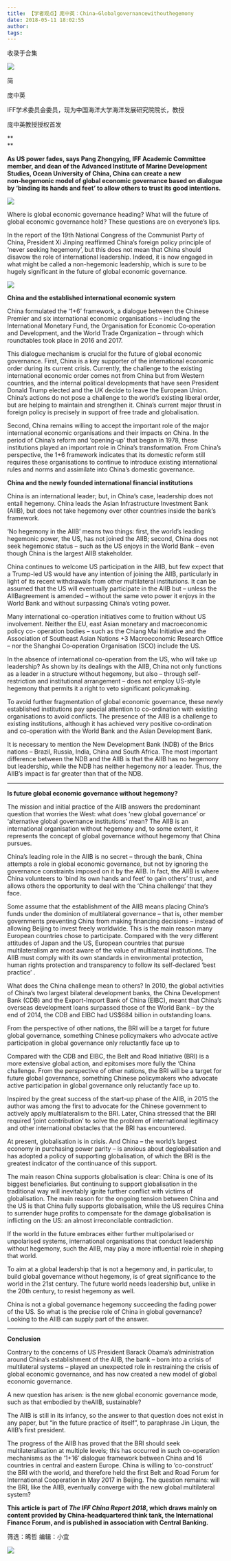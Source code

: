 ```yaml
---
title: 【学者观点】庞中英：China–Globalgovernancewithouthegemony
date: 2018-05-11 18:02:55
author: 
tags: 
---
```



收录于合集

<img src='/images/3742/2.gif' width='auto' />

简  

庞中英  

IFF学术委员会委员，现为中国海洋大学海洋发展研究院院长，教授

庞中英教授授权首发  

 **  
**

 **As US power fades, says Pang Zhongying, IFF Academic Committee member, and
dean of the Advanced Institute of Marine Development Studies, Ocean University
of China, China can create a new non‑hegemonic model of global economic
governance based on dialogue by ‘binding its hands and feet’ to allow others
to trust its good intentions.**

![](/images/3742/3.jpeg)

Where is global economic governance heading? What will the future of global
economic governance hold? These questions are on everyone’s lips.

In the report of the 19th National Congress of the Communist Party of China,
President Xi Jinping reaffirmed China’s foreign policy principle of ‘never
seeking hegemony’, but this does not mean that China should disavow the role
of international leadership. Indeed, it is now engaged in what might be called
a non-hegemonic leadership, which is sure to be hugely significant in the
future of global economic governance.

![](/images/3742/4.jpeg)

  

**China and the established international economic system**

China formulated the ‘1+6’ framework, a dialogue between the Chinese Premier
and six international economic organisations – including the International
Monetary Fund, the Organisation for Economic Co‑operation and Development, and
the World Trade Organization – through which roundtables took place in 2016
and 2017.

  

This dialogue mechanism is crucial for the future of global economic
governance. First, China is a key supporter of the international economic
order during its current crisis. Currently, the challenge to the existing
international economic order comes not from China but from Western countries,
and the internal political developments that have seen President Donald Trump
elected and the UK decide to leave the European Union. China’s actions do not
pose a challenge to the world’s existing liberal order, but are helping to
maintain and strengthen it. China’s current major thrust in foreign policy is
precisely in support of free trade and globalisation.

Second, China remains willing to accept the important role of the major
international economic organisations and their impacts on China. In the period
of China’s reform and ‘opening‑up’ that began in 1978, these institutions
played an important role in China’s transformation. From China’s perspective,
the 1+6 framework indicates that its domestic reform still requires these
organisations to continue to introduce existing international rules and norms
and assimilate into China’s domestic governance.

  

**China and the newly founded international financial institutions**

China is an international leader; but, in China’s case, leadership does not
entail hegemony. China leads the Asian Infrastructure Investment Bank (AIIB),
but does not take hegemony over other countries inside the bank’s framework.

‘No hegemony in the AIIB’ means two things: first, the world’s leading
hegemonic power, the US, has not joined the AIIB; second, China does not seek
hegemonic status – such as the US enjoys in the World Bank – even though China
is the largest AIIB stakeholder.

China continues to welcome US participation in the AIIB, but few expect that a
Trump-led US would have any intention of joining the AIIB, particularly in
light of its recent withdrawals from other multilateral institutions. It can
be assumed that the US will eventually participate in the AIIB but – unless
the AIIBagreement is amended – without the same veto power it enjoys in the
World Bank and without surpassing China’s voting power.

Many international co-operation initiatives come to fruition without US
involvement. Neither the EU, east Asian monetary and macroeconomic policy co-
operation bodies – such as the Chiang Mai Initiative and the Association of
Southeast Asian Nations +3 Macroeconomic Research Office – nor the Shanghai
Co‑operation Organisation (SCO) include the US.

In the absence of international co-operation from the US, who will take up
leadership? As shown by its dealings with the AIIB, China not only functions
as a leader in a structure without hegemony, but also – through self-
restriction and institutional arrangement – does not employ US-style hegemony
that permits it a right to veto significant policymaking.

To avoid further fragmentation of global economic governance, these newly
established institutions pay special attention to co-ordination with existing
organisations to avoid conflicts. The presence of the AIIB is a challenge to
existing institutions, although it has achieved very positive co‑ordination
and co-operation with the World Bank and the Asian Development Bank.

It is necessary to mention the New Development Bank (NDB) of the Brics nations
– Brazil, Russia, India, China and South Africa. The most important difference
between the NDB and the AIIB is that the AIIB has no hegemony but leadership,
while the NDB has neither hegemony nor a leader. Thus, the AIIB’s impact is
far greater than that of the NDB.

  

 ****

 **Is future global economic governance without hegemony?**

The mission and initial practice of the AIIB answers the predominant question
that worries the West: what does ‘new global governance’ or ‘alternative
global governance institutions’ mean? The AIIB is an international
organisation without hegemony and, to some extent, it represents the concept
of global governance without hegemony that China pursues.

China’s leading role in the AIIB is no secret – through the bank, China
attempts a role in global economic governance, but not by ignoring the
governance constraints imposed on it by the AIIB. In fact, the AIIB is where
China volunteers to ‘bind its own hands and feet’ to gain others’ trust, and
allows others the opportunity to deal with the ‘China challenge’ that they
face.

Some assume that the establishment of the AIIB means placing China’s funds
under the dominion of multilateral governance – that is, other member
governments preventing China from making financing decisions – instead of
allowing Beijing to invest freely worldwide. This is the main reason many
European countries chose to participate. Compared with the very different
attitudes of Japan and the US, European countries that pursue multilateralism
are most aware of the value of multilateral institutions. The AIIB must comply
with its own standards in environmental protection, human rights protection
and transparency to follow its self-declared ‘best practice’ .

What does the China challenge mean to others? In 2010, the global activities
of China’s two largest bilateral development banks, the China Development Bank
(CDB) and the Export-Import Bank of China (EIBC), meant that China’s overseas
development loans surpassed those of the World Bank – by the end of 2014, the
CDB and EIBC had US$684 billion in outstanding loans.

  

From the perspective of other nations, the BRI will be a target for future
global governance, something Chinese policymakers who advocate active
participation in global governance only reluctantly face up to

Compared with the CDB and EIBC, the Belt and Road Initiative (BRI) is a more
extensive global action, and epitomises more fully the ‘China challenge. From
the perspective of other nations, the BRI will be a target for future global
governance, something Chinese policymakers who advocate active participation
in global governance only reluctantly face up to.

Inspired by the great success of the start-up phase of the AIIB, in 2015 the
author was among the first to advocate for the Chinese government to actively
apply multilateralism to the BRI. Later, China stressed that the BRI required
‘joint contribution’ to solve the problem of international legitimacy and
other international obstacles that the BRI has encountered.

At present, globalisation is in crisis. And China – the world’s largest
economy in purchasing power parity – is anxious about deglobalisation and has
adopted a policy of supporting globalisation, of which the BRI is the greatest
indicator of the continuance of this support.

The main reason China supports globalisation is clear: China is one of its
biggest beneficiaries. But continuing to support globalisation in the
traditional way will inevitably ignite further conflict with victims of
globalisation. The main reason for the ongoing tension between China and the
US is that China fully supports globalisation, while the US requires China to
surrender huge profits to compensate for the damage globalisation is
inflicting on the US: an almost irreconcilable contradiction.

If the world in the future embraces either further multipolarised or
unpolarised systems, international organisations that conduct leadership
without hegemony, such the AIIB, may play a more influential role in shaping
that world.

To aim at a global leadership that is not a hegemony and, in particular, to
build global governance without hegemony, is of great significance to the
world in the 21st century. The future world needs leadership but, unlike in
the 20th century, to resist hegemony as well.

China is not a global governance hegemony succeeding the fading power of the
US. So what is the precise role of China in global governance? Looking to the
AIIB can supply part of the answer.

 ****

 **Conclusion**

Contrary to the concerns of US President Barack Obama’s administration around
China’s establishment of the AIIB, the bank – born into a crisis of
multilateral systems – played an unexpected role in restraining the crisis of
global economic governance, and has now created a new model of global economic
governance.

A new question has arisen: is the new global economic governance mode, such as
that embodied by theAIIB, sustainable?

The AIIB is still in its infancy, so the answer to that question does not
exist in any paper, but “in the future practice of itself”, to paraphrase Jin
Liqun, the AIIB’s first president.

The progress of the AIIB has proved that the BRI should seek
multilateralisation at multiple levels; this has occurred in such co-operation
mechanisms as the ‘1+16’ dialogue framework between China and 16 countries in
central and eastern Europe. China is willing to ‘co-construct’ the BRI with
the world, and therefore held the first Belt and Road Forum for International
Cooperation in May 2017 in Beijing. The question remains: will the BRI, like
the AIIB, eventually converge with the new global multilateral system?

  

 **This article is part of _The IFF China Report 2018_, which draws mainly on
content provided by China-headquartered think tank, the International Finance
Forum, and is published in association with Central Banking.**  

筛选：晞哲 编辑：小宜  

<img src='/images/3742/5.gif' width='auto' />

  

  

